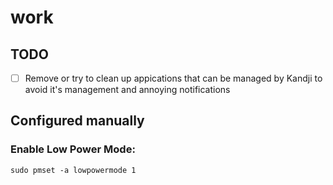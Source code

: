 # work

## TODO

- [ ] Remove or try to clean up appications that can be managed by Kandji to
      avoid it's management and annoying notifications

## Configured manually

### Enable Low Power Mode:
  
```console
sudo pmset -a lowpowermode 1
```
